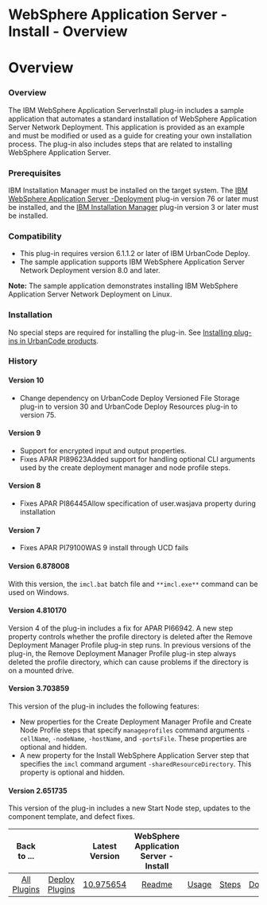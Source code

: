
WebSphere Application Server - Install - Overview
=================================================

# Overview


### Overview




The IBM WebSphere Application ServerInstall plug-in includes a sample application that automates a standard installation of WebSphere Application Server Network Deployment. This application is provided as an example and must be modified or used as a guide for creating your own installation process. The plug-in also includes steps that are related to installing WebSphere Application Server.

### Prerequisites

IBM Installation Manager must be installed on the target system. The [IBM WebSphere Application Server -Deployment](https://urbancode.github.io/IBM-UCx-PLUGIN-DOCS/UCD/Websphere/) plug-in version 76 or later must be installed, and the [IBM Installation Manager](https://urbancode.github.io/IBM-UCx-PLUGIN-DOCS/UCD/ibm-installation-manager/) plug-in version 3 or later must be installed.

### Compatibility

* This plug-in requires version 6.1.1.2 or later of IBM UrbanCode Deploy.
* The sample application supports IBM WebSphere Application Server Network Deployment version 8.0 and later.

**Note:** The sample application demonstrates installing IBM WebSphere Application Server Network Deployment on Linux.

### Installation

No special steps are required for installing the plug-in. See [Installing plug-ins in UrbanCode products](https://community.ibm.com/community/user/wasdevops/blogs/laurel-dickson-bull1/2022/06/13/install-plugins "Installing plug-ins in UrbanCode products").

### History

#### Version 10

* Change dependency on UrbanCode Deploy Versioned File Storage plug-in to version 30 and UrbanCode Deploy Resources plug-in to version 75.

#### Version 9

* Support for encrypted input and output properties.
* Fixes APAR PI89623Added support for handling optional CLI arguments used by the create deployment manager and node profile steps.

#### Version 8

* Fixes APAR PI86445Allow specification of user.wasjava property during installation

#### Version 7

* Fixes APAR PI79100WAS 9 install through UCD fails

#### Version 6.878008

With this version, the `imcl.bat` batch file and `**imcl.exe**` command can be used on Windows.

#### Version 4.810170

Version 4 of the plug-in includes a fix for APAR PI66942. A new step property controls whether the profile directory is deleted after the Remove Deployment Manager Profile plug-in step runs. In previous versions of the plug-in, the Remove Deployment Manager Profile plug-in step always deleted the profile directory, which can cause problems if the directory is on a mounted drive.

#### Version 3.703859

This version of the plug-in includes the following features:

* New properties for the Create Deployment Manager Profile and Create Node Profile steps that specify `manageprofiles` command arguments `-cellName`, `-nodeName`, `-hostName`, and `-portsFile`. These properties are optional and hidden.
* A new property for the Install WebSphere Application Server step that specifies the `imcl` command argument `-sharedResourceDirectory`. This property is optional and hidden.

#### Version 2.651735

This version of the plug-in includes a new Start Node step, updates to the component template, and defect fixes.


|Back to ...||Latest Version|WebSphere Application Server - Install ||||
| :---: | :---: | :---: | :---: | :---: | :---: | :---: |
|[All Plugins](../../index.md)|[Deploy Plugins](../README.md)|[10.975654](https://raw.githubusercontent.com/UrbanCode/IBM-UCD-PLUGINS/main/files/websphere-install/WAS-Install-10.975654.zip)|[Readme](README.md)|[Usage](usage.md)|[Steps](steps.md)|[Downloads](downloads.md)|
